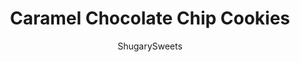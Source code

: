 ---
layout: ../../layouts/MarkdownPostLayout.astro
title: Caramel Chocolate Chip Cookies
author: ShugarySweets
pubDate: 2021-04-22
description: "Caramel Chocolate Chip Cookies have a chewy cookie base filled with ribbons of sweet caramel. This easy recipe turns a familiar favorite cookie into an extra decadent treat!"
image_url: https://www.shugarysweets.com/wp-content/uploads/2021/05/caramel-chocolate-chip-cookies-facebook.jpg
tags: ["Cookies","American"]
calories: 260
protein: 3
carbohydrates: 35
fats: 13
fiber: 1
ingredients: ["1 cup salted butter, softened","3/4 cup light brown sugar, packed","1/4 cup granulated sugar","2 large eggs","1 teaspoon vanilla extract","2 1/2 cups all-purpose flour","1 teaspoon baking soda","2 cups semi sweet chocolate chips","24 caramels, unwrapped"]
serves: 24
time: "32 minutes"
prepTime: "20 minutes"
instructions: ["Preheat oven to 350 degrees F. Line a cookie sheet with parchment paper (to keep any gooey caramel from sticking). Set aside.","With an electric mixer, beat butter and sugar until light and fluffy. Add eggs and vanilla and beat well. Add dry ingredients half at a time, until well combined.","Stir in chocolate chips.","Scoop a tablespoon of cookie dough onto baking sheets. Place one caramel on cookie dough. Add a second tablespoon on top and make sure the sides are closed so caramel doesn’t ooze out. Do this with remaining cookies.","Bake 12-14 minutes. Allow to cool 5 minutes before moving to cooling rack to cool completely."]
nutrition: ["260 calories","35 grams carbohydrates","37 milligrams cholesterol","13 grams fat","1 grams fiber","3 grams protein","8 grams saturated fat","147 milligrams sodium","22 grams sugar","0 grams trans fat","5 grams unsaturated fat"]
---